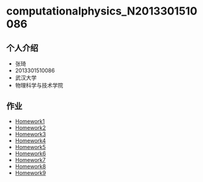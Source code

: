 # computationalphysics_N2013301510086
## 个人介绍
- 张琦
- 2013301510086
- 武汉大学
- 物理科学与技术学院

## 作业
- [Homework1](https://github.com/newton2ndlaw/computationalphysics_N2013301510086/blob/master/README.md)
- [Homework2](https://github.com/newton2ndlaw/computationalphysics_N2013301510086/blob/master/Homework2.md)
- [Homework3](https://github.com/newton2ndlaw/computationalphysics_N2013301510086/blob/master/Homework3.md)
- [Homework4](https://github.com/newton2ndlaw/computationalphysics_N2013301510086/blob/master/Homework4.md)
- [Homework5](https://github.com/newton2ndlaw/computationalphysics_N2013301510086/blob/master/Homework5.md)
- [Homework6](https://github.com/newton2ndlaw/computationalphysics_N2013301510086/blob/master/Homework6.md)
- [Homework7](https://www.zybuluo.com/newton2ndlaw/note/338827)
- [Homework8](https://www.zybuluo.com/newton2ndlaw/note/345427)
- [Homework9](https://www.zybuluo.com/newton2ndlaw/note/351959)
